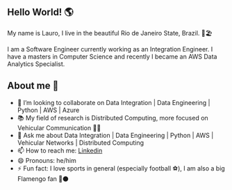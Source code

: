 ## Hello World! :earth_americas:
 
My name is Lauro, I live in the beautiful Rio de Janeiro State, Brazil. :sunrise::beach_umbrella: 

I am a Software Engineer currently working as an Integration Engineer. 
I have a masters in Computer Science and recently I became an AWS Data Analytics Specialist.


## About me :bearded_person:
- 👯 I’m looking to collaborate on Data Integration | Data Engineering | Python | AWS | Azure
- :books: My field of research is Distributed Computing, more focused on Vehicular Communication :signal_strength::car:
- 💬 Ask me about Data Integration | Data Engineering | Python | AWS | Vehicular Networks | Distributed Computing
- 📫 How to reach me: [Linkedin](https://www.linkedin.com/in/lauro-softeng-data/)
- 😄 Pronouns: he/him
- ⚡ Fun fact: I love sports in general (especially football :soccer:), I am also a big Flamengo fan :red_circle::black_circle:
